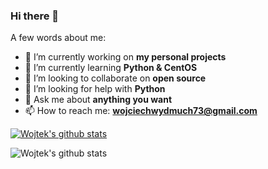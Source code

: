 ### Hi there 👋
A few words about me:
- 🔭 I’m currently working on **my personal projects**
- 🌱 I’m currently learning **Python & CentOS**
- 👯 I’m looking to collaborate on **open source**
- 🤔 I’m looking for help with **Python**
- 💬 Ask me about **anything you want**
- 📫 How to reach me: **wojciechwydmuch73@gmail.com**

[![Wojtek's github stats](https://github-readme-stats.vercel.app/api?username=wojtekw0703)](https://github.com/wojtekw0703/github-readme-stats)

![Wojtek's github stats](https://github-readme-stats.vercel.app/api?username=wojtekw0703&show_icons=true&theme=tokyonight)
